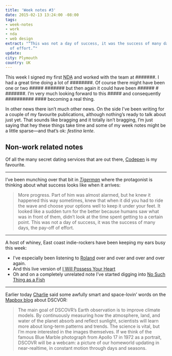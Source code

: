 ```yaml
---
title: 'Week notes #3'
date: 2015-02-13 13:24:00 -08:00
tags:
- week-notes
- work
- nda
- web design
extract: "“This was not a day of success, it was the success of many days, the pay-off
  of effort.”"
update:
city: Plymouth
country: UK
---
```


This week I signed my first <abbr title="Non-disclosure agreement">NDA</abbr> and worked with the team at #######. I had a great time doing a lot of ########. Of course there might have been one or two ##### ####### but then again it could have been ###### # #######. I’m very much looking forward to this ##### and consequently ########## #### becoming a real thing.

In other news there isn’t much other news. On the side I’ve been writing for a couple of my favourite publications, although nothing’s ready to talk about just yet. That sounds like bragging and it totally isn’t bragging, I’m just saying that hey these things take time and some of my week notes might be a little sparse—and that’s ok: *festina lente*.

## Non-work related notes

Of all the many secret dating services that are out there, [Codepen](http://codepen.io) is my favourite.

---

I’ve been munching over that bit in [*Tigerman*](http://www.amazon.co.uk/Tigerman-Nick-Harkaway/dp/043402287X) where the protagonist is thinking about what success looks like when it arrives:

> More progress. Part of him was almost alarmed, but he knew it happened this way sometimes, knew that when it did you had to ride the wave and choose your options well to keep it under your feet. It looked like a sudden turn for the better because humans saw what was in front of them, didn’t look at the time spent getting to a certain point. This was not a day of success, it was the success of many days, the pay-off of effort.


---

A host of whiney, East coast indie-rockers have been keeping my ears busy this week:

- I’ve especially been listening to [Roland](https://www.youtube.com/watch?v=JtePaSU5Lpg) over and over and over and over again.
- And this live version of [I Will Possess Your Heart](https://www.youtube.com/watch?v=Yhj2RqqT1O8)
- Oh and on a completely unrelated note I’ve started digging into [No Such Thing as a Fish](https://soundcloud.com/nosuchthingasafish)

---

Earlier today [Charlie](http://twitter.com/vruba) said some awfully smart and space-lovin’ words on the [Mapbox blog](https://www.mapbox.com/blog/dscovr/) about <abbr>DSCVOR</abbr>:

> The main goal of DSCOVR’s Earth observation is to improve climate models. By continuously measuring how the atmosphere, land, and water of the planet absorb and reflect sunlight, scientists will learn more about long-term patterns and trends. The science is vital, but I’m more interested in the images themselves. If we think of the famous Blue Marble photograph from Apollo 17 in 1972 as a portrait, DSCOVR will be a webcam: a picture of our homeworld updating in near-realtime, in constant motion through days and seasons.
